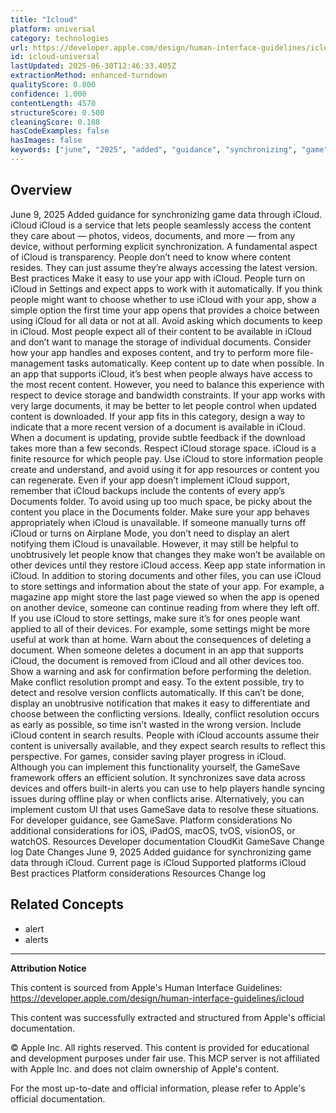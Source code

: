 ```yaml
---
title: "Icloud"
platform: universal
category: technologies
url: https://developer.apple.com/design/human-interface-guidelines/icloud
id: icloud-universal
lastUpdated: 2025-06-30T12:46:33.405Z
extractionMethod: enhanced-turndown
qualityScore: 0.800
confidence: 1.000
contentLength: 4570
structureScore: 0.500
cleaningScore: 0.108
hasCodeExamples: false
hasImages: false
keywords: ["june", "2025", "added", "guidance", "synchronizing", "game", "data", "through", "icloud", "service"]
---
```

## Overview

June 9, 2025 Added guidance for synchronizing game data through iCloud. iCloud iCloud is a service that lets people seamlessly access the content they care about — photos, videos, documents, and more — from any device, without performing explicit synchronization. A fundamental aspect of iCloud is transparency. People don’t need to know where content resides. They can just assume they’re always accessing the latest version. Best practices Make it easy to use your app with iCloud. People turn on iCloud in Settings and expect apps to work with it automatically. If you think people might want to choose whether to use iCloud with your app, show a simple option the first time your app opens that provides a choice between using iCloud for all data or not at all. Avoid asking which documents to keep in iCloud. Most people expect all of their content to be available in iCloud and don’t want to manage the storage of individual documents. Consider how your app handles and exposes content, and try to perform more file-management tasks automatically. Keep content up to date when possible. In an app that supports iCloud, it’s best when people always have access to the most recent content. However, you need to balance this experience with respect to device storage and bandwidth constraints. If your app works with very large documents, it may be better to let people control when updated content is downloaded. If your app fits in this category, design a way to indicate that a more recent version of a document is available in iCloud. When a document is updating, provide subtle feedback if the download takes more than a few seconds. Respect iCloud storage space. iCloud is a finite resource for which people pay. Use iCloud to store information people create and understand, and avoid using it for app resources or content you can regenerate. Even if your app doesn’t implement iCloud support, remember that iCloud backups include the contents of every app’s Documents folder. To avoid using up too much space, be picky about the content you place in the Documents folder. Make sure your app behaves appropriately when iCloud is unavailable. If someone manually turns off iCloud or turns on Airplane Mode, you don’t need to display an alert notifying them iCloud is unavailable. However, it may still be helpful to unobtrusively let people know that changes they make won’t be available on other devices until they restore iCloud access. Keep app state information in iCloud. In addition to storing documents and other files, you can use iCloud to store settings and information about the state of your app. For example, a magazine app might store the last page viewed so when the app is opened on another device, someone can continue reading from where they left off. If you use iCloud to store settings, make sure it’s for ones people want applied to all of their devices. For example, some settings might be more useful at work than at home. Warn about the consequences of deleting a document. When someone deletes a document in an app that supports iCloud, the document is removed from iCloud and all other devices too. Show a warning and ask for confirmation before performing the deletion. Make conflict resolution prompt and easy. To the extent possible, try to detect and resolve version conflicts automatically. If this can’t be done, display an unobtrusive notification that makes it easy to differentiate and choose between the conflicting versions. Ideally, conflict resolution occurs as early as possible, so time isn’t wasted in the wrong version. Include iCloud content in search results. People with iCloud accounts assume their content is universally available, and they expect search results to reflect this perspective. For games, consider saving player progress in iCloud. Although you can implement this functionality yourself, the GameSave framework offers an efficient solution. It synchronizes save data across devices and offers built-in alerts you can use to help players handle syncing issues during offline play or when conflicts arise. Alternatively, you can implement custom UI that uses GameSave data to resolve these situations. For developer guidance, see GameSave. Platform considerations No additional considerations for iOS, iPadOS, macOS, tvOS, visionOS, or watchOS. Resources Developer documentation CloudKit GameSave Change log Date Changes June 9, 2025 Added guidance for synchronizing game data through iCloud. Current page is iCloud Supported platforms iCloud Best practices Platform considerations Resources Change log

## Related Concepts

- alert
- alerts

---

**Attribution Notice**

This content is sourced from Apple's Human Interface Guidelines: https://developer.apple.com/design/human-interface-guidelines/icloud

This content was successfully extracted and structured from Apple's official documentation.

© Apple Inc. All rights reserved. This content is provided for educational and development purposes under fair use. This MCP server is not affiliated with Apple Inc. and does not claim ownership of Apple's content.

For the most up-to-date and official information, please refer to Apple's official documentation.
